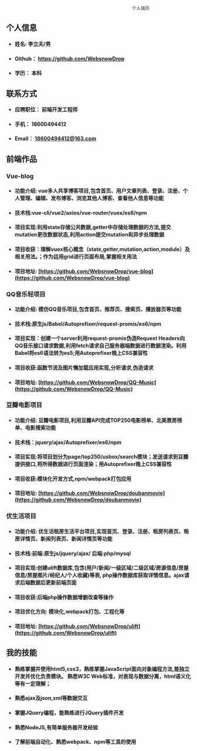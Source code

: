                                                     个人简历

## 个人信息

- #### 姓名: 李立夫/男
- #### Github： https://github.com/WebsnowDrop
- #### 学历： 本科

## 联系方式

- #### 应聘职位： 前端开发工程师
- #### 手机： 18600494412
- #### Email：  18600494412@163.com


## 前端作品

### Vue-blog

-  #### 功能介绍: vue多人共享博客项目,包含首页、用户文章列表、登录、注册、个人管理、编辑、发布博客、浏览其他人博客、查看他人信息等功能
- #### 技术栈:vue-cli/vue2/axios/vue-router/vuex/es6/npm
- #### 项目实现:利用state存储公共数据,getter中存储处理数据的方法,提交mutation更改数据状态,利用action提交mutation和异步处理数据
- #### 项目收获：理解vuex核心概念（state,getter,mutation,action,module）及相关用法。；作为运用grid进行页面布局,掌握相关用法
- #### 项目地址: [https://github.com/WebsnowDrop/vue-blog](https://github.com/WebsnowDrop/vue-blog)

### QQ音乐轻项目

- #### 功能介绍: 模仿QQ音乐项目,包含首页、推荐页、搜索页、播放器页等功能
- #### 技术栈:原生js/Babel/Autoprefixer/request-promis/es6/npm
- #### 项目实现：创建一个server利用request-promis伪造Request Headers向QQ音乐接口请求数据,利用fetch请求自己服务器端数据进行数据渲染。利用Babel将es6语法转为es5;用Autoprefixer晚上CSS兼容性
- #### 项目收获:函数节流及图片懒加载应用实现,分析请求,伪造请求
- #### 项目地址: [https://github.com/WebsnowDrop/QQ-Music](https://github.com/WebsnowDrop/QQ-Music)

### 豆瓣电影项目

- #### 功能介绍: 豆瓣电影项目,利用豆瓣API完成TOP250电影榜单、北美票房榜单、电影搜索功能
- #### 技术栈：jquery/ajax/Autoprefixer/es6/npm
- #### 项目实现:将项目划分为page/top250/usbox/search模块；发送请求到豆瓣提供接口,将所得数据进行页面渲染；用Autoprefixer晚上CSS兼容性
- #### 项目收获:模块化开发方式,npm/webpack打包应用
- #### 项目地址: [https://github.com/WebsnowDrop/doubanmovie](https://github.com/WebsnowDrop/doubanmovie)

### 优生活项目

- #### 功能介绍: 优生活租房生活平台项目,实现首页、登录、注册、租房列表页、租房详情页、新闻列表页、新闻详情页等功能
- #### 技术栈:前端:原生js/jquery/ajax/  后端:php/mysql
- #### 项目实现:创建ulift数据库,包含(用户/新闻/一级区域/二级区域/房源信息/房屋信息/房屋图片/经纪人/个人收藏)等表, php操作数据库获取详情信息。ajax请求后端数据后更新前端页面
- #### 项目收获:后端php操作数据增删改查等操作
- #### 项目优化方向: 模块化,webpack打包、工程化等
- #### 项目地址: [https://github.com/WebsnowDrop/ulift](https://github.com/WebsnowDrop/ulift)

## 我的技能

- #### 熟练掌握并使用html5,css3，熟练掌握JavaScript面向对象编程方法,能独立开发并优化负责模块。 熟悉W3C Web标准，对表现与数据分离，html语义化等有一定理解；

- #### 熟悉ajax及json,xml等数据交互
- #### 掌握JQuery编程，能熟练进行JQuery插件开发
- #### 熟悉NodeJS,有简单服务器开发经验
- #### 了解前端自动化、熟悉webpack、npm等工具的使用



